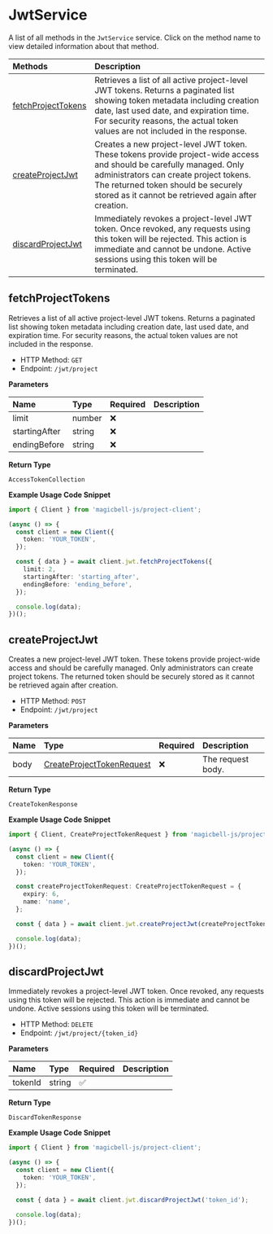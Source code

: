 # JwtService

A list of all methods in the `JwtService` service. Click on the method name to view detailed information about that method.

| Methods                                   | Description                                                                                                                                                                                                                                                  |
| :---------------------------------------- | :----------------------------------------------------------------------------------------------------------------------------------------------------------------------------------------------------------------------------------------------------------- |
| [fetchProjectTokens](#fetchprojecttokens) | Retrieves a list of all active project-level JWT tokens. Returns a paginated list showing token metadata including creation date, last used date, and expiration time. For security reasons, the actual token values are not included in the response.       |
| [createProjectJwt](#createprojectjwt)     | Creates a new project-level JWT token. These tokens provide project-wide access and should be carefully managed. Only administrators can create project tokens. The returned token should be securely stored as it cannot be retrieved again after creation. |
| [discardProjectJwt](#discardprojectjwt)   | Immediately revokes a project-level JWT token. Once revoked, any requests using this token will be rejected. This action is immediate and cannot be undone. Active sessions using this token will be terminated.                                             |

## fetchProjectTokens

Retrieves a list of all active project-level JWT tokens. Returns a paginated list showing token metadata including creation date, last used date, and expiration time. For security reasons, the actual token values are not included in the response.

- HTTP Method: `GET`
- Endpoint: `/jwt/project`

**Parameters**

| Name          | Type   | Required | Description |
| :------------ | :----- | :------- | :---------- |
| limit         | number | ❌       |             |
| startingAfter | string | ❌       |             |
| endingBefore  | string | ❌       |             |

**Return Type**

`AccessTokenCollection`

**Example Usage Code Snippet**

```typescript
import { Client } from 'magicbell-js/project-client';

(async () => {
  const client = new Client({
    token: 'YOUR_TOKEN',
  });

  const { data } = await client.jwt.fetchProjectTokens({
    limit: 2,
    startingAfter: 'starting_after',
    endingBefore: 'ending_before',
  });

  console.log(data);
})();
```

## createProjectJwt

Creates a new project-level JWT token. These tokens provide project-wide access and should be carefully managed. Only administrators can create project tokens. The returned token should be securely stored as it cannot be retrieved again after creation.

- HTTP Method: `POST`
- Endpoint: `/jwt/project`

**Parameters**

| Name | Type                                                                | Required | Description       |
| :--- | :------------------------------------------------------------------ | :------- | :---------------- |
| body | [CreateProjectTokenRequest](../models/CreateProjectTokenRequest.md) | ❌       | The request body. |

**Return Type**

`CreateTokenResponse`

**Example Usage Code Snippet**

```typescript
import { Client, CreateProjectTokenRequest } from 'magicbell-js/project-client';

(async () => {
  const client = new Client({
    token: 'YOUR_TOKEN',
  });

  const createProjectTokenRequest: CreateProjectTokenRequest = {
    expiry: 6,
    name: 'name',
  };

  const { data } = await client.jwt.createProjectJwt(createProjectTokenRequest);

  console.log(data);
})();
```

## discardProjectJwt

Immediately revokes a project-level JWT token. Once revoked, any requests using this token will be rejected. This action is immediate and cannot be undone. Active sessions using this token will be terminated.

- HTTP Method: `DELETE`
- Endpoint: `/jwt/project/{token_id}`

**Parameters**

| Name    | Type   | Required | Description |
| :------ | :----- | :------- | :---------- |
| tokenId | string | ✅       |             |

**Return Type**

`DiscardTokenResponse`

**Example Usage Code Snippet**

```typescript
import { Client } from 'magicbell-js/project-client';

(async () => {
  const client = new Client({
    token: 'YOUR_TOKEN',
  });

  const { data } = await client.jwt.discardProjectJwt('token_id');

  console.log(data);
})();
```
